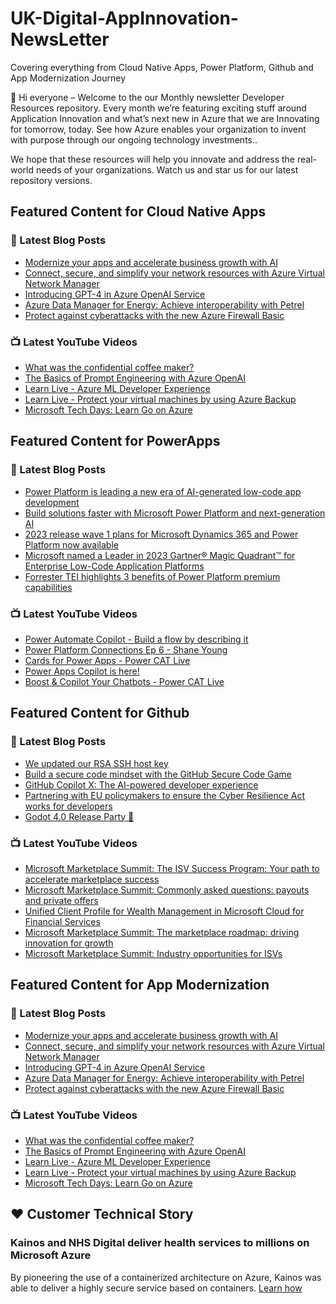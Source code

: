 # UK-Digital-AppInnovation-NewsLetter

Covering everything from Cloud Native Apps, Power Platform, Github and App Modernization Journey

👋 Hi everyone – Welcome to the our Monthly newsletter Developer Resources repository. Every month we’re featuring exciting stuff around Application Innovation and what’s next new in Azure that we are Innovating for tomorrow, today. See how Azure enables your organization to invent with purpose through our ongoing technology investments..


We hope that these resources will help you innovate and address the real-world needs of your organizations. Watch us and star us for our latest repository versions.

## Featured Content for Cloud Native Apps


### 📝 Latest Blog Posts

    
<!-- BLOGCNA:START -->
- [Modernize your apps and accelerate business growth with AI](https://azure.microsoft.com/blog/modernize-your-apps-and-accelerate-business-growth-with-ai/)
- [Connect, secure, and simplify your network resources with Azure Virtual Network Manager](https://azure.microsoft.com/blog/connect-secure-and-simplify-your-network-resources-with-azure-virtual-network-manager/)
- [Introducing GPT-4 in Azure OpenAI Service](https://azure.microsoft.com/blog/introducing-gpt4-in-azure-openai-service/)
- [Azure Data Manager for Energy: Achieve interoperability with Petrel](https://azure.microsoft.com/blog/azure-data-manager-for-energy-achieve-interoperability-with-petrel/)
- [Protect against cyberattacks with the new Azure Firewall Basic](https://azure.microsoft.com/blog/protect-against-cyberattacks-with-the-new-azure-firewall-basic/)
<!-- BLOGCNA:END -->

### 📺 Latest YouTube Videos

 
<!-- YOUTUBECNA:START -->
- [What was the confidential coffee maker?](https://www.youtube.com/watch?v=oEK31FkHQ0k)
- [The Basics of Prompt Engineering with Azure OpenAI](https://www.youtube.com/watch?v=e7w6QV1NX1c)
- [Learn Live - Azure ML Developer Experience](https://www.youtube.com/watch?v=q5PToncgid0)
- [Learn Live - Protect your virtual machines by using Azure Backup](https://www.youtube.com/watch?v=eTckKCAUMfk)
- [​​Microsoft Tech Days: Learn Go on Azure​](https://www.youtube.com/watch?v=2HK_0z5Er5Q)
<!-- YOUTUBECNA:END -->

##  Featured Content for PowerApps
### 📝 Latest Blog Posts
<!-- BLOGPOWER:START -->
- [Power Platform is leading a new era of AI-generated low-code app development](https://cloudblogs.microsoft.com/powerplatform/2023/03/16/power-platform-is-leading-a-new-era-of-ai-generated-low-code-app-development/)
- [Build solutions faster with Microsoft Power Platform and next-generation AI](https://cloudblogs.microsoft.com/powerplatform/2023/03/06/build-solutions-faster-with-microsoft-power-platform-and-next-generation-ai/)
- [2023 release wave 1 plans for Microsoft Dynamics 365 and Power Platform now available](https://cloudblogs.microsoft.com/dynamics365/bdm/2023/01/25/2023-release-wave-1-plans-for-microsoft-dynamics-365-and-power-platform-now-available/)
- [Microsoft named a Leader in 2023 Gartner® Magic Quadrant™ for Enterprise Low-Code Application Platforms](https://powerapps.microsoft.com/en-us/blog/microsoft-named-a-leader-in-2023-gartner-magic-quadrant-for-enterprise-low-code-application-platforms/)
- [Forrester TEI highlights 3 benefits of Power Platform premium capabilities](https://cloudblogs.microsoft.com/powerplatform/2022/11/28/forrester-tei-highlights-3-benefits-of-power-platform-premium-capabilities/)
<!-- BLOGPOWER:END -->
 ### 📺 Latest YouTube Videos
    
<!-- YOUTUBEPOWER:START -->
- [Power Automate Copilot - Build a flow by describing it](https://www.youtube.com/watch?v=Qvv2X3DGIDM)
- [Power Platform Connections Ep 6 - Shane Young](https://www.youtube.com/watch?v=v6mifi35_SQ)
- [Cards for Power Apps - Power CAT Live](https://www.youtube.com/watch?v=DwZAm-SA5Ew)
- [Power Apps Copilot is here!](https://www.youtube.com/watch?v=5y9kk2IHM24)
- [Boost &amp; Copilot Your Chatbots - Power CAT Live](https://www.youtube.com/watch?v=wqOmMzd5HLk)
<!-- YOUTUBEPOWER:END -->

##  Featured Content for Github
### 📝 Latest Blog Posts
<!-- BLOGGITHUB:START -->
- [We updated our RSA SSH host key](https://github.blog/2023-03-23-we-updated-our-rsa-ssh-host-key/)
- [Build a secure code mindset with the GitHub Secure Code Game](https://github.blog/2023-03-23-build-a-secure-code-mindset-with-the-github-secure-code-game/)
- [GitHub Copilot X: The AI-powered developer experience](https://github.blog/2023-03-22-github-copilot-x-the-ai-powered-developer-experience/)
- [Partnering with EU policymakers to ensure the Cyber Resilience Act works for developers](https://github.blog/2023-03-17-partnering-with-eu-policymakers-to-ensure-the-cyber-resilience-act-works-for-developers/)
- [Godot 4.0 Release Party 🎉](https://github.blog/2023-03-16-godot-4-0-release-party/)
<!-- BLOGGITHUB:END -->
### 📺 Latest YouTube Videos
<!-- YOUTUBEGITHUB:START -->
- [Microsoft Marketplace Summit: The ISV Success Program: Your path to accelerate marketplace success](https://www.youtube.com/watch?v=AwBRvh-dk48)
- [Microsoft Marketplace Summit: Commonly asked questions: payouts and private offers](https://www.youtube.com/watch?v=9dhD25L3HHY)
- [Unified Client Profile for Wealth Management in Microsoft Cloud for Financial Services](https://www.youtube.com/watch?v=Z27qnDLyH2E)
- [Microsoft Marketplace Summit: The marketplace roadmap: driving innovation for growth](https://www.youtube.com/watch?v=U_KioLonPTw)
- [Microsoft Marketplace Summit: Industry opportunities for ISVs](https://www.youtube.com/watch?v=DAFrbmQE6m4)
<!-- YOUTUBEGITHUB:END -->
##  Featured Content for App Modernization
### 📝 Latest Blog Posts
<!-- BLOGAPPMOD:START -->
- [Modernize your apps and accelerate business growth with AI](https://azure.microsoft.com/blog/modernize-your-apps-and-accelerate-business-growth-with-ai/)
- [Connect, secure, and simplify your network resources with Azure Virtual Network Manager](https://azure.microsoft.com/blog/connect-secure-and-simplify-your-network-resources-with-azure-virtual-network-manager/)
- [Introducing GPT-4 in Azure OpenAI Service](https://azure.microsoft.com/blog/introducing-gpt4-in-azure-openai-service/)
- [Azure Data Manager for Energy: Achieve interoperability with Petrel](https://azure.microsoft.com/blog/azure-data-manager-for-energy-achieve-interoperability-with-petrel/)
- [Protect against cyberattacks with the new Azure Firewall Basic](https://azure.microsoft.com/blog/protect-against-cyberattacks-with-the-new-azure-firewall-basic/)
<!-- BLOGAPPMOD:END -->
### 📺 Latest YouTube Videos
<!-- YOUTUBEAPPMOD:START -->
- [What was the confidential coffee maker?](https://www.youtube.com/watch?v=oEK31FkHQ0k)
- [The Basics of Prompt Engineering with Azure OpenAI](https://www.youtube.com/watch?v=e7w6QV1NX1c)
- [Learn Live - Azure ML Developer Experience](https://www.youtube.com/watch?v=q5PToncgid0)
- [Learn Live - Protect your virtual machines by using Azure Backup](https://www.youtube.com/watch?v=eTckKCAUMfk)
- [​​Microsoft Tech Days: Learn Go on Azure​](https://www.youtube.com/watch?v=2HK_0z5Er5Q)
<!-- YOUTUBEAPPMOD:END -->


## ♥️ Customer Technical Story 

### Kainos and NHS Digital deliver health services to millions on Microsoft Azure

By pioneering the use of a containerized architecture on Azure, Kainos was able to deliver a highly secure service based on containers. [Learn how](https://customers.microsoft.com/en-us/story/1368348549535774520-kainos-and-nhs-digital-deliver-health-services-to-millions-on-microsoft-azure)

